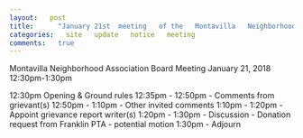 ```yaml
---
layout:   post
title:      "January 21st  meeting   of the   Montavilla   Neighborhood   Association   Board" date:         2018-01-14   15:00:08
categories:   site   update   notice   meeting
comments:   true
---
```

Montavilla Neighborhood Association 
Board Meeting 
January 21, 2018
12:30pm-1:30pm

12:30pm Opening & Ground rules
12:35pm - 12:50pm - Comments from grievant(s)
12:50pm - 1:10pm - Other invited comments
1:10pm - 1:20pm - Appoint grievance report writer(s)
1:20pm - 1:30pm - Discussion - Donation request from Franklin PTA - potential motion
1:30pm - Adjourn 
